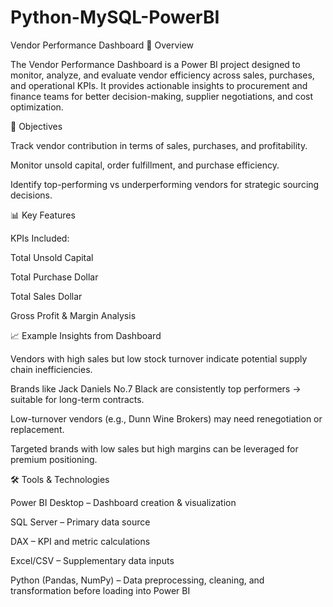 # Python-MySQL-PowerBI

Vendor Performance Dashboard
📌 Overview

The Vendor Performance Dashboard is a Power BI project designed to monitor, analyze, and evaluate vendor efficiency across sales, purchases, and operational KPIs.
It provides actionable insights to procurement and finance teams for better decision-making, supplier negotiations, and cost optimization.

🎯 Objectives

Track vendor contribution in terms of sales, purchases, and profitability.

Monitor unsold capital, order fulfillment, and purchase efficiency.

Identify top-performing vs underperforming vendors for strategic sourcing decisions.

📊 Key Features

KPIs Included:

Total Unsold Capital

Total Purchase Dollar

Total Sales Dollar

Gross Profit & Margin Analysis


📈 Example Insights from Dashboard</sign>

Vendors with high sales but low stock turnover indicate potential supply chain inefficiencies.

Brands like Jack Daniels No.7 Black are consistently top performers → suitable for long-term contracts.

Low-turnover vendors (e.g., Dunn Wine Brokers) may need renegotiation or replacement.

Targeted brands with low sales but high margins can be leveraged for premium positioning.



🛠️ Tools & Technologies

Power BI Desktop – Dashboard creation & visualization

SQL Server – Primary data source

DAX – KPI and metric calculations

Excel/CSV – Supplementary data inputs

Python (Pandas, NumPy) – Data preprocessing, cleaning, and transformation before loading into Power BI
